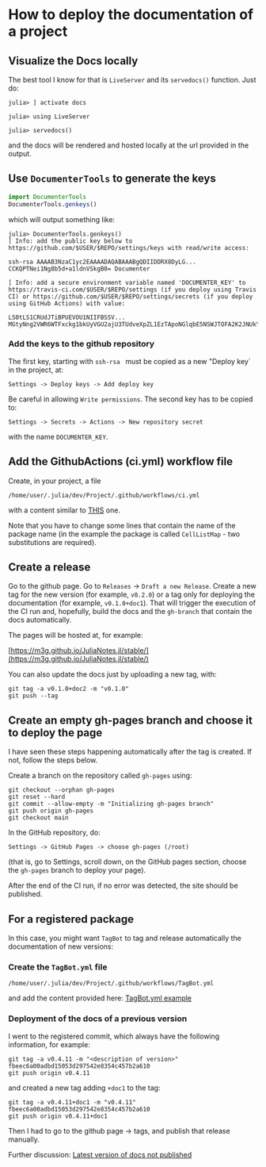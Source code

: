 
# How to deploy the documentation of a project

## Visualize the Docs locally

The best tool I know for that is `LiveServer` and its `servedocs()` function.
Just do:
```julia-repl
julia> ] activate docs

julia> using LiveServer 

julia> servedocs()
```
and the docs will be rendered and hosted locally at the url provided in the output.

## Use `DocumenterTools` to generate the keys

```julia
import DocumenterTools
DocumenterTools.genkeys()
```

which will output something like:

```julia-repl
julia> DocumenterTools.genkeys()
[ Info: add the public key below to https://github.com/$USER/$REPO/settings/keys with read/write access:

ssh-rsa AAAAB3NzaC1yc2EAAAADAQABAAABgQDIIDDRX8DyLG... CCKQPTNei1Ng8b5d+a1ldnVSkgB0= Documenter

[ Info: add a secure environment variable named 'DOCUMENTER_KEY' to https://travis-ci.com/$USER/$REPO/settings (if you deploy using Travis CI) or https://github.com/$USER/$REPO/settings/secrets (if you deploy using GitHub Actions) with value:

LS0tLS1CRUdJTiBPUEVOU1NIIFBSSV... MGtyNng2VWR6WTFxckg1bkUyVGU2ajU3TUdveXpZL1EzTApoNGlqbE5NSWJTOFA2K2JNUkYxVFVCUzdQbC9mZDlTZWJKYTlKdWpMamtnNWRiblJFSkpESmpDTzNzSjZ4d0VCUmV2WmJSCnZtV2lkWkVnQnlPUFVsQUFBQUNrUnZZM1Z0Wlc1MFpYST0KLS0tLS1FTkQgT1BFTlNTSCBQUklWQVRFIEtFWS0tLS0tCg==
```

### Add the keys to the github repository

The first key, starting with `ssh-rsa ` must be copied as a new "Deploy key` in the project, at: 

`Settings -> Deploy keys -> Add deploy key`

Be careful in allowing `Write permissions`. The second key has to be copied to:

`Settings -> Secrets -> Actions -> New repository secret` 

with the name `DOCUMENTER_KEY`.

## Add the GithubActions (ci.yml) workflow file

Create, in your project, a file 
```
/home/user/.julia/dev/Project/.github/workflows/ci.yml
```
with a content similar to [THIS](https://github.com/m3g/CellListMap.jl/blob/main/.github/workflows/ci.yml) one.

Note that you have to change some lines that contain the name of the
package name (in the example the package is called `CellListMap` - two substitutions are required).

## Create a release

Go to the github page. Go to `Releases` $\rightarrow$ `Draft a new Release`. Create a new tag for the new version (for example, `v0.2.0`) or a tag only for deploying the documentation (for example, `v0.1.0+doc1`). That will trigger the execution of the CI run and, hopefully, build the docs and the `gh-branch` that contain the docs automatically. 

The pages will be hosted at, for example:

[https://m3g.github.io/JuliaNotes.jl/stable/](https://m3g.github.io/JuliaNotes.jl/stable/)

You can also update the docs just by uploading a new tag, with:

```
git tag -a v0.1.0+doc2 -m "v0.1.0"
git push --tag
```

## Create an empty gh-pages branch and choose it to deploy the page

I have seen these steps happening automatically after the tag is created. If not, follow the steps below. 

Create a branch on the repository called `gh-pages` using: 

```
git checkout --orphan gh-pages
git reset --hard
git commit --allow-empty -m "Initializing gh-pages branch"
git push origin gh-pages
git checkout main
```

In the GitHub repository, do:

```
Settings -> GitHub Pages -> choose gh-pages (/root)
```

(that is, go to Settings, scroll down, on the GitHub pages section, choose the `gh-pages` branch to deploy your page).

After the end of the CI run, if no error was detected, the site should be published.

## For a registered package

In this case, you might want `TagBot` to tag and release automatically the documentation of new versions:

### Create the `TagBot.yml` file

```
/home/user/.julia/dev/Project/.github/workflows/TagBot.yml
```
and add the content provided here: [TagBot.yml example](https://github.com/JuliaRegistries/TagBot/blob/master/README.md)

### Deployment of the docs of a previous version

I went to the registered commit, which always have the following information, for example:

```
git tag -a v0.4.11 -m "<description of version>" fbeec6a00adbd15053d297542e8354c457b2a610
git push origin v0.4.11
```

and created a new tag adding `+doc1` to the tag:

```
git tag -a v0.4.11+doc1 -m "v0.4.11" fbeec6a00adbd15053d297542e8354c457b2a610
git push origin v0.4.11+doc1
```

Then I had to go to the github page -> tags, and publish that release manually.

Further discussion:
[Latest version of docs not published](https://discourse.julialang.org/t/latest-version-of-docs-not-published-github-actions-tagbot/50634/1)

